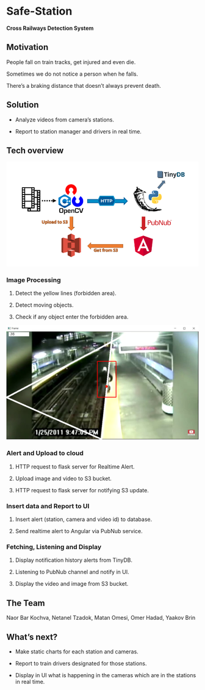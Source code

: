 # Safe-Station
**Cross Railways Detection System**

## Motivation

People fall on train tracks, get injured and even die.

Sometimes we do not notice a person when he falls.

There’s a braking distance that doesn’t always prevent death.


## Solution

- Analyze videos from camera’s stations.

- Report to station manager and drivers in real time.


## Tech overview
![alt text](https://github.com/YB5/Safe-Station/blob/main/tech%20overview.png)


### Image Processing

1. Detect the yellow lines (forbidden area).

2. Detect moving objects.

3. Check if any object enter the forbidden area.

![alt text](https://github.com/YB5/Safe-Station/blob/main/cross.png)


### Alert and Upload to cloud

1. HTTP request to flask server for Realtime Alert.

2. Upload image and video to S3 bucket.

3. HTTP request to flask server for notifying S3 update.


### Insert data and Report to UI

1. Insert alert (station, camera and video id) to database.

2. Send realtime alert to Angular via PubNub service.


### Fetching, Listening and Display

1. Display notification history alerts from TinyDB.

2. Listening to PubNub channel and notify in UI.

3. Display the video and image from S3 bucket.


## The Team
Naor Bar Kochva, Netanel Tzadok, Matan Omesi, Omer Hadad, Yaakov Brin


## What’s next?

- Make static charts for each station and cameras.

- Report to train drivers designated for those stations.

- Display in UI what is happening in the cameras which are in the stations in real time.


